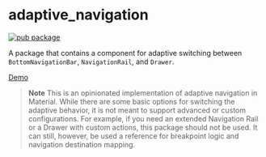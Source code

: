 # adaptive_navigation

[![pub package](https://img.shields.io/pub/v/adaptive_navigation.svg)](https://pub.dev/packages/adaptive_navigation)

A package that contains a component for adaptive switching between `BottomNavigationBar`, `NavigationRail`, and `Drawer`.

[Demo](https://adaptive-navigation.web.app/#/)

> **Note**
> This is an opinionated implementation of adaptive navigation in Material. While there are some
basic options for switching the adaptive behavior, it is not meant to support advanced or custom
configurations. For example, if you need an extended Navigation Rail or a Drawer with custom
actions, this package should not be used. It can still, however, be used a reference for breakpoint
logic and navigation destination mapping.
